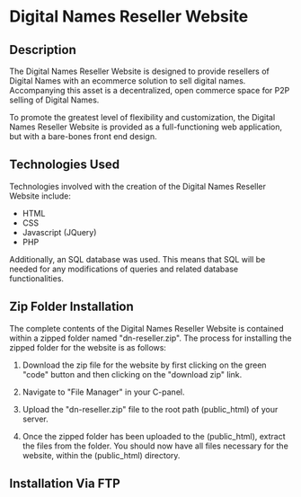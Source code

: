 # Digital Names Reseller Website



## Description

The Digital Names Reseller Website is designed to provide resellers of Digital Names with an ecommerce solution to sell digital names. Accompanying this asset is a decentralized, open commerce space for P2P selling of Digital Names.

To promote the greatest level of flexibility and customization, the Digital Names Reseller Website is provided as a full-functioning web application, but with a bare-bones front end design.

## Technologies Used

Technologies involved with the creation of the Digital Names Reseller Website include:

* HTML
* CSS
* Javascript (JQuery)
* PHP

Additionally, an SQL database was used. This means that SQL will be needed for any modifications of queries and related database functionalities. 

## Zip Folder Installation

The complete contents of the Digital Names Reseller Website is contained within a zipped folder named "dn-reseller.zip". The process for installing the zipped folder for the website is as follows:

1. Download the zip file for the website by first clicking on the green "code" button and then clicking on the "download zip" link.

2. Navigate to "File Manager" in your C-panel.

3. Upload the "dn-reseller.zip" file to the root path (public_html) of your server.

4. Once the zipped folder has been uploaded to the (public_html), extract the files from the folder. You should now have all files necessary for the website, within the (public_html) directory.

## Installation Via FTP
